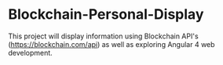 ﻿# Blockchain-Personal-Display
 This project will display information using Blockchain API's (https://blockchain.com/api) as well as exploring Angular 4 web development.  

